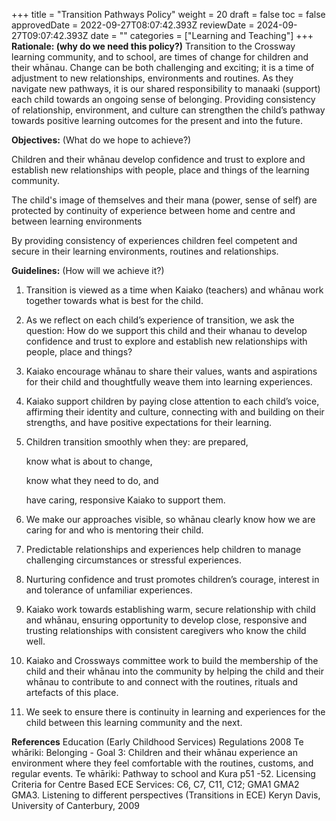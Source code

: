 +++
title = "Transition Pathways Policy"
weight = 20
draft = false
toc = false
approvedDate = 2022-09-27T08:07:42.393Z
reviewDate = 2024-09-27T09:07:42.393Z
date = ""
categories = ["Learning and Teaching"]
+++
**Rationale: (why do we need this policy?)**
Transition to the Crossway learning community, and to school, are times of change for children and their whānau. Change can be both challenging and exciting; it is a time of adjustment to new relationships, environments and routines.  As they navigate new pathways, it is our shared responsibility to manaaki (support) each child towards an ongoing sense of belonging. Providing consistency of relationship, environment, and culture can strengthen the child’s pathway towards positive learning outcomes for the present and into the future.

**Objectives:** (What do we hope to achieve?)

Children and their whānau develop confidence and trust to explore and establish new relationships with people, place and things of the learning community.

The child's image of themselves and their mana (power, sense of self) are protected by continuity of experience between home and centre and between learning environments 

By providing consistency of experiences children feel competent and secure in their learning environments, routines and relationships.

**Guidelines:** (How will we achieve it?)

1. Transition is viewed as a time when Kaiako (teachers) and whānau work together towards what is best for the child.
2. As we reflect on each child’s experience of transition, we ask the question:
   How do we support this child and their whanau to develop confidence and trust to explore and establish new relationships with people, place and things?
3. Kaiako encourage whānau to share their values, wants and aspirations for their child and thoughtfully weave them into learning experiences.  
4. Kaiako support children by paying close attention to each child’s voice, affirming their identity and culture, connecting with and building on their strengths, and have positive expectations for their learning.  
5. Children transition smoothly when they: are prepared, 

   know what is about to change, 

   know what they need to do, and 

   have caring, responsive Kaiako to support them.
6. We make our approaches visible, so whānau clearly know how we are caring for and who is mentoring their child. 
7. Predictable relationships and experiences help children to manage challenging circumstances or stressful experiences. 
8. Nurturing confidence and trust promotes children’s courage, interest in and tolerance of unfamiliar experiences.
9. Kaiako work towards establishing warm, secure relationship with child and whānau, ensuring opportunity to develop close, responsive and trusting relationships with consistent caregivers who know the child well.
10. Kaiako and Crossways committee work to build the membership of the child and their whānau into the community by helping the child and their whānau to contribute to and connect with the routines, rituals and artefacts of this place.
11. We seek to ensure there is continuity in learning and experiences for the child between this learning community and the next. 

**References**
Education (Early Childhood Services) Regulations 2008
Te whāriki: Belonging - Goal 3: Children and their whānau experience an environment where they feel comfortable with the routines, customs, and regular events.
Te whāriki: Pathway to school and Kura p51 -52.
Licensing Criteria for Centre Based ECE Services: C6, C7, C11, C12; GMA1 GMA2 GMA3.
Listening to different perspectives (Transitions in ECE) Keryn Davis, University of Canterbury, 2009